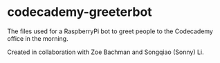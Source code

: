 # codecademy-greeterbot
The files used for a RaspberryPi bot to greet people to the Codecademy office in the morning. 

Created in collaboration with Zoe Bachman and Songqiao (Sonny) Li.
